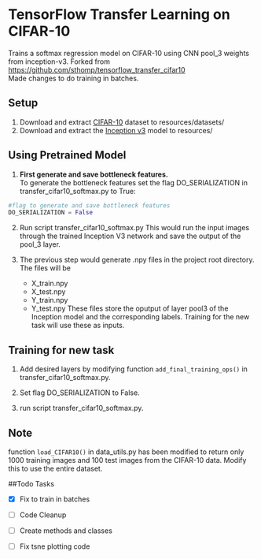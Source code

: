 # TensorFlow Transfer Learning on CIFAR-10
Trains a softmax regression model on CIFAR-10 using CNN pool_3 weights from inception-v3.
Forked from https://github.com/sthomp/tensorflow_transfer_cifar10<br />
Made changes to do training in batches.

## Setup
1. Download and extract [CIFAR-10](https://www.cs.toronto.edu/~kriz/cifar-10-python.tar.gz) dataset to resources/datasets/
2. Download  and extract the [Inception v3](http://download.tensorflow.org/models/image/imagenet/inception-2015-12-05.tgz) model to resources/

## Using Pretrained Model
1. **First generate and save bottleneck features.**<br />
To generate the bottleneck features set the flag DO_SERIALIZATION in transfer_cifar10_softmax.py to True:<br />
```python
#flag to generate and save bottleneck features
DO_SERIALIZATION = False
```
2. Run script transfer_cifar10_softmax.py
This would run the input images through the trained Inception V3 network and save the output of the pool_3 layer.

3. The previous step would generate .npy files in the project root directory. The files will be
    * X_train.npy
    * X_test.npy
    * Y_train.npy
    * Y_test.npy
   These files store the oputput of layer pool3 of the Inception model and the corresponding labels. Training for the new task will use these as inputs.

## Training for new task
1. Add desired layers by modifying function ```add_final_training_ops()``` in transfer_cifar10_softmax.py.

2. Set flag DO_SERIALIZATION to False.

3. run script transfer_cifar10_softmax.py.

## Note
function ```load_CIFAR10()``` in data_utils.py has been modified to return only 1000 training images and 100 test images from the CIFAR-10 data. Modify this to use the entire dataset.

##Todo Tasks
- [x] Fix to train in batches
- [ ] Code Cleanup
- [ ] Create methods and classes
- [ ] Fix tsne plotting code



